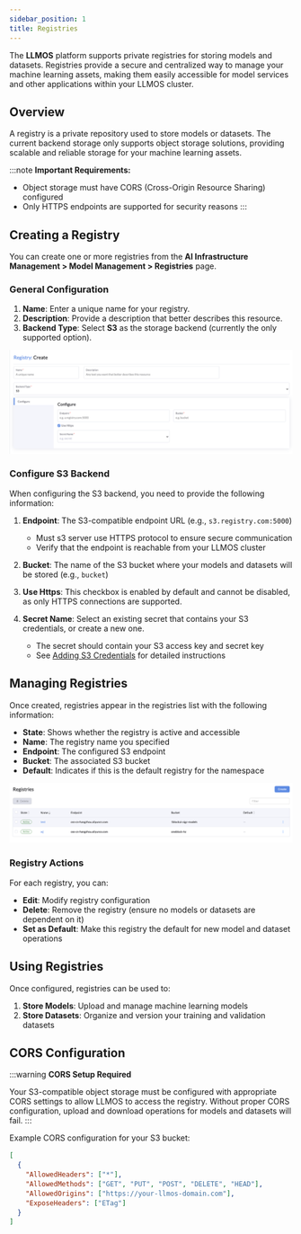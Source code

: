 ```yaml
---
sidebar_position: 1
title: Registries
---
```


The **LLMOS** platform supports private registries for storing models and datasets. Registries provide a secure and centralized way to manage your machine learning assets, making them easily accessible for model services and other applications within your LLMOS cluster.


## Overview

A registry is a private repository used to store models or datasets. The current backend storage only supports object storage solutions, providing scalable and reliable storage for your machine learning assets.

:::note
**Important Requirements:**
- Object storage must have CORS (Cross-Origin Resource Sharing) configured
- Only HTTPS endpoints are supported for security reasons
:::

## Creating a Registry

You can create one or more registries from the **AI Infrastructure Management > Model Management > Registries** page.

### General Configuration

1. **Name**: Enter a unique name for your registry.
2. **Description**: Provide a description that better describes this resource.
3. **Backend Type**: Select **S3** as the storage backend (currently the only supported option).

![registry-create](/img/docs/registry-create.png)

### Configure S3 Backend

When configuring the S3 backend, you need to provide the following information:

1. **Endpoint**: The S3-compatible endpoint URL (e.g., `s3.registry.com:5000`)
   - Must s3 server use HTTPS protocol to ensure secure communication
   - Verify that the endpoint is reachable from your LLMOS cluster

2. **Bucket**: The name of the S3 bucket where your models and datasets will be stored (e.g., `bucket`)

3. **Use Https**: This checkbox is enabled by default and cannot be disabled, as only HTTPS connections are supported.

4. **Secret Name**: Select an existing secret that contains your S3 credentials, or create a new one.
   - The secret should contain your S3 access key and secret key
   - See [Adding S3 Credentials](#adding-s3-credentials) for detailed instructions

## Managing Registries

Once created, registries appear in the registries list with the following information:

- **State**: Shows whether the registry is active and accessible
- **Name**: The registry name you specified
- **Endpoint**: The configured S3 endpoint
- **Bucket**: The associated S3 bucket
- **Default**: Indicates if this is the default registry for the namespace

![registries-list](/img/docs/registry-list.png)

### Registry Actions

For each registry, you can:

- **Edit**: Modify registry configuration
- **Delete**: Remove the registry (ensure no models or datasets are dependent on it)
- **Set as Default**: Make this registry the default for new model and dataset operations

## Using Registries

Once configured, registries can be used to:

1. **Store Models**: Upload and manage machine learning models
2. **Store Datasets**: Organize and version your training and validation datasets

## CORS Configuration

:::warning
**CORS Setup Required**

Your S3-compatible object storage must be configured with appropriate CORS settings to allow LLMOS to access the registry. Without proper CORS configuration, upload and download operations for models and datasets will fail.
:::

Example CORS configuration for your S3 bucket:

```json
[
  {
    "AllowedHeaders": ["*"],
    "AllowedMethods": ["GET", "PUT", "POST", "DELETE", "HEAD"],
    "AllowedOrigins": ["https://your-llmos-domain.com"],
    "ExposeHeaders": ["ETag"]
  }
]
```
